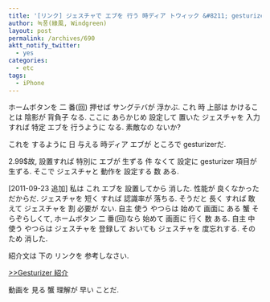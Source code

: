 ```yaml
---
title: '[リンク] ジェスチャで エブを 行う 時ディア トウィック &#8211; gesturizer'
author: 녹풍(綠風, Windgreen)
layout: post
permalink: /archives/690
aktt_notify_twitter:
  - yes
categories:
  - etc
tags:
  - iPhone
---
```

ホームボタンを 二 番(回) 押せば サングテバが 浮かぶ. これ 時 上部は かけることは 陰影が 背負子 なる. ここに あらかじめ 設定して 置いた ジェスチャを 入力すれば 特定 エブを 行うように なる. 素敵なの ないか?

これを するように 日 与える 時ディア エブが ところで gesturizerだ.

2.99$故, 設置すれば 特別に エブが 生ずる 件 なくて 設定に gesturizer 項目が 生ずる. そこで ジェスチャと 動作を 設定する 数 ある.

[2011-09-23 追加] 私は これ エブを 設置してから 消した. 性能が 良くなかった だからだ. ジェスチャを 短く すれば 認識率が 落ちる. そうだと 長く すれば 敢えて ジェスチャを 割 必要が ない. 自主 使う やつらは 始めて 画面に ある 蟹 そらぞらしくて, ホームボタン 二 番(回)なら 始めて 画面に 行く 数 ある. 自主 中 使う やつらは ジェスチャを 登録して おいても ジェスチャを 度忘れする. そのため 消した.

紹介文は 下の リンクを 参考しなさい.

<a target="_top" href="http://www.ultrasn0w.ca/2011/09/gesturizer-use-gestures-to-open-app-on.html">>>Gesturizer 紹介</a>

動画を 見る 蟹 理解が 早い ことだ.